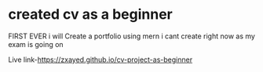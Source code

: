 # created cv as a beginner
FIRST EVER 
i will Create a portfolio using mern i cant create right now as my exam is going on 

Live link-https://zxayed.github.io/cv-project-as-beginner
